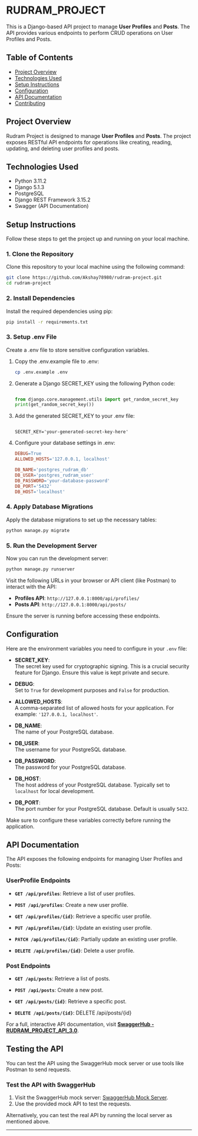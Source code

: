 # RUDRAM_PROJECT

This is a Django-based API project to manage **User Profiles** and **Posts**. The API provides various endpoints to perform CRUD operations on User Profiles and Posts.

## Table of Contents

- [Project Overview](#project-overview)
- [Technologies Used](#technologies-used)
- [Setup Instructions](#setup-instructions)
- [Configuration](#configuration)
- [API Documentation](#api-documentation)
- [Contributing](#contributing)

## Project Overview

Rudram Project is designed to manage **User Profiles** and **Posts**. The project exposes RESTful API endpoints for operations like creating, reading, updating, and deleting user profiles and posts.

## Technologies Used

- Python 3.11.2
- Django 5.1.3
- PostgreSQL
- Django REST Framework 3.15.2
- Swagger (API Documentation)

## Setup Instructions

Follow these steps to get the project up and running on your local machine.

### 1. Clone the Repository

Clone this repository to your local machine using the following command:

```bash
git clone https://github.com/Akshay78980/rudram-project.git
cd rudram-project
```

### 2. Install Dependencies

Install the required dependencies using pip:

```bash
pip install -r requirements.txt
```

### 3. Setup .env File

Create a .env file to store sensitive configuration variables.
  1. Copy the .env.example file to .env:
     
      ```bash
      cp .env.example .env
      ```
  2. Generate a Django SECRET_KEY using the following Python code:
      
      ```python
      
      from django.core.management.utils import get_random_secret_key
      print(get_random_secret_key())

      ```

  3. Add the generated SECRET_KEY to your .env file:
      ```arduino
      
      SECRET_KEY='your-generated-secret-key-here'

      ```
  4. Configure your database settings in .env:
     
      ```makefile
      DEBUG=True
      ALLOWED_HOSTS='127.0.0.1, localhost'
      
      DB_NAME='postgres_rudram_db'
      DB_USER='postgres_rudram_user'
      DB_PASSWORD='your-database-password'
      DB_PORT='5432'
      DB_HOST='localhost'
      ```

### 4. Apply Database Migrations

Apply the database migrations to set up the necessary tables:

```bash
python manage.py migrate
```

### 5. Run the Development Server
Now you can run the development server:

```bash
python manage.py runserver
```

Visit the following URLs in your browser or API client (like Postman) to interact with the API:
- **Profiles API**: `http://127.0.0.1:8000/api/profiles/`
- **Posts API**: `http://127.0.0.1:8000/api/posts/`

Ensure the server is running before accessing these endpoints.

## Configuration

Here are the environment variables you need to configure in your `.env` file:

- **SECRET_KEY**:  
  The secret key used for cryptographic signing. This is a crucial security feature for Django. Ensure this value is kept private and secure.

- **DEBUG**:  
  Set to `True` for development purposes and `False` for production.

- **ALLOWED_HOSTS**:  
  A comma-separated list of allowed hosts for your application. For example: `'127.0.0.1, localhost'`.

- **DB_NAME**:  
  The name of your PostgreSQL database.

- **DB_USER**:  
  The username for your PostgreSQL database.

- **DB_PASSWORD**:  
  The password for your PostgreSQL database.

- **DB_HOST**:  
  The host address of your PostgreSQL database. Typically set to `localhost` for local development.

- **DB_PORT**:  
  The port number for your PostgreSQL database. Default is usually `5432`.

Make sure to configure these variables correctly before running the application.

## API Documentation
The API exposes the following endpoints for managing User Profiles and Posts:

### UserProfile Endpoints

- **`GET /api/profiles`**:  Retrieve a list of user profiles.

- **`POST /api/profiles`**:  Create a new user profile.

- **`GET /api/profiles/{id}`**:  Retrieve a specific user profile.

- **`PUT /api/profiles/{id}`**:  Update an existing user profile.

- **`PATCH /api/profiles/{id}`**:  Partially update an existing user profile.

- **`DELETE /api/profiles/{id}`**:  Delete a user profile.


### Post Endpoints

- **`GET /api/posts`**:  Retrieve a list of posts.

- **`POST /api/posts`**:  Create a new post.

- **`GET /api/posts/{id}`**:  Retrieve a specific post.

- **`DELETE /api/posts/{id}`**:  DELETE /api/posts/{id}

For a full, interactive API documentation, visit [**SwaggerHub - RUDRAM_PROJECT_API_3.0**](https://app.swaggerhub.com/apis/PAKSHAYSUGATHAN/RUDRAM_PROJECT_API_3.0/1.0.0).


## Testing the API

You can test the API using the SwaggerHub mock server or use tools like Postman to send requests.

### Test the API with SwaggerHub
1. Visit the SwaggerHub mock server: [SwaggerHub Mock Server](https://virtserver.swaggerhub.com/PAKSHAYSUGATHAN/RUDRAM_PROJECT_API_3.0/1.0.0).
2. Use the provided mock API to test the requests.

Alternatively, you can test the real API by running the local server as mentioned above.

---


